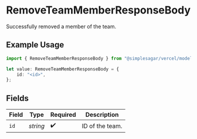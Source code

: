 # RemoveTeamMemberResponseBody

Successfully removed a member of the team.

## Example Usage

```typescript
import { RemoveTeamMemberResponseBody } from "@simplesagar/vercel/models/removeteammemberop.js";

let value: RemoveTeamMemberResponseBody = {
    id: "<id>",
};
```

## Fields

| Field              | Type               | Required           | Description        |
| ------------------ | ------------------ | ------------------ | ------------------ |
| `id`               | *string*           | :heavy_check_mark: | ID of the team.    |